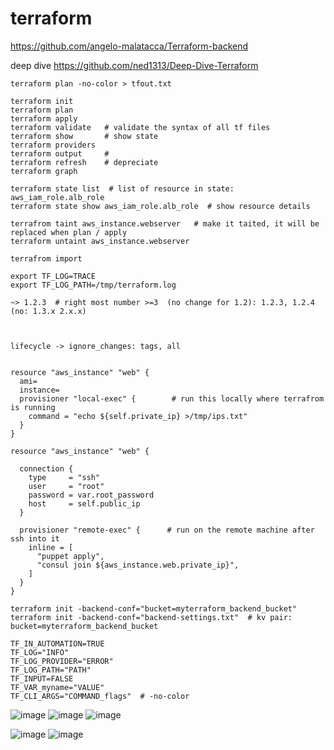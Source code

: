# terraform

https://github.com/angelo-malatacca/Terraform-backend

deep dive
https://github.com/ned1313/Deep-Dive-Terraform

```
terraform plan -no-color > tfout.txt    
```

```
terraform init
terraform plan
terraform apply
terraform validate   # validate the syntax of all tf files
terraform show       # show state
terraform providers
terraform output     #
terraform refresh    # depreciate
terraform graph

terraform state list  # list of resource in state: aws_iam_role.alb_role
terraform state show aws_iam_role.alb_role  # show resource details

terrafrom taint aws_instance.webserver   # make it taited, it will be replaced when plan / apply
terraform untaint aws_instance.webserver

terrafrom import 

export TF_LOG=TRACE
export TF_LOG_PATH=/tmp/terraform.log

~> 1.2.3  # right most number >=3  (no change for 1.2): 1.2.3, 1.2.4 (no: 1.3.x 2.x.x)
 


lifecycle -> ignore_changes: tags, all


resource "aws_instance" "web" {
  ami=
  instance=
  provisioner "local-exec" {        # run this locally where terrafrom is running
    command = "echo ${self.private_ip} >/tmp/ips.txt"
  }
}

resource "aws_instance" "web" {

  connection {
    type     = "ssh"
    user     = "root"
    password = var.root_password
    host     = self.public_ip
  }

  provisioner "remote-exec" {      # run on the remote machine after ssh into it
    inline = [
      "puppet apply",
      "consul join ${aws_instance.web.private_ip}",
    ]
  }
}

```

```
terraform init -backend-conf="bucket=myterraform_backend_bucket"
terraform init -backend-conf="backend-settings.txt"  # kv pair: bucket=myterraform_backend_bucket
```
```
TF_IN_AUTOMATION=TRUE
TF_LOG="INFO"
TF_LOG_PROVIDER="ERROR"
TF_LOG_PATH="PATH"
TF_INPUT=FALSE
TF_VAR_myname="VALUE"
TF_CLI_ARGS="COMMAND_flags"  # -no-color

```



![image](https://github.com/jhong40/terraform/assets/13383120/fea39cee-6bee-4a5b-b0fb-5f7e8dd5e08b)
![image](https://github.com/jhong40/terraform/assets/13383120/51f78cde-9510-4218-a38a-4f2f1e3d52fd)
![image](https://github.com/jhong40/terraform/assets/13383120/2b098bb1-1e18-4ca1-95f6-4824b7c1ecc7)

![image](https://github.com/user-attachments/assets/56257db2-855d-4229-ac8c-ef4166a53e1c)
![image](https://github.com/user-attachments/assets/fe23a9fb-944c-42c1-a8c7-f0c263035ac0)




